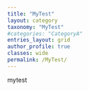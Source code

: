 ```yaml
---
title: "MyTest"
layout: category
taxonomy: "MyTest"
#categories: "CategoryA"
entries_layout: grid
author_profile: true
classes: wide
permalink: /MyTest/
---
```


mytest
